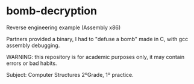 # bomb-decryption
Reverse engineering example (Assembly x86)

Partners provided a binary, I had to "defuse a bomb" made in C, with gcc assembly debugging.

WARNING: this repository is for academic purposes only, it may contain errors or bad habits.

Subject: Computer Structures 2ºGrade, 1º practice.
